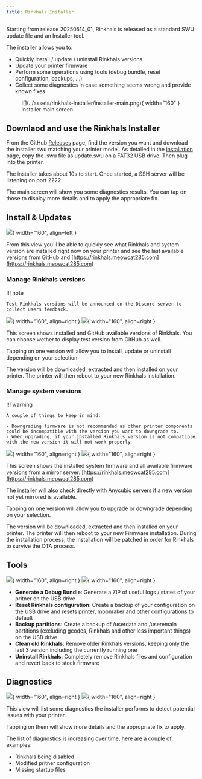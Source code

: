 ```yaml
---
title: Rinkhals Installer
---
```


Starting from release 20250514_01, Rinkhals is released as a standard SWU update file and an Installer tool.

The installer allows you to:

- Quickly install / update / uninstall Rinkhals versions
- Update your printer firmware
- Perform some operations using tools (debug bundle, reset configuration, backups, ...)
- Collect some diagnostics in case something seems wrong and provide known fixes

<figure markdown="span">
  ![](../assets/rinkhals-installer/installer-main.png){ width="160" }<figcaption>Installer main screen</figcaption>
</figure>

## Downlaod and use the Rinkhals Installer

From the GitHub [Releases](https://github.com/jbatonnet/Rinkhals/releases) page, find the version you want and download the installer.swu matching your printer model.
As detailed in the [installation](./installation-and-firmware-updates.md) page, copy the .swu file as update.swu on a FAT32 USB drive. Then plug into the printer.

The installer takes about 10s to start. Once started, a SSH server will be listening on port 2222.

The main screen will show you some diagnostics results. You can tap on those to display more details and to apply the appropriate fix.


## Install & Updates

![](../assets/rinkhals-installer/installer-updates.png){ width="160", align=left }

From this view you'll be able to quickly see what Rinkhals and system version are installed right now on your printer and see the last available versions from GitHub and [https://rinkhals.meowcat285.com](https://rinkhals.meowcat285.com)


<div style="clear: both;"></div>


### Manage Rinkhals versions

!!! note

    Test Rinkhals versions will be announced on the Discord server to collect users feedback.

![](../assets/rinkhals-installer/installer-updates-rinkhals-install.png){ width="160", align=right }
![](../assets/rinkhals-installer/installer-updates-rinkhals.png){ width="160", align=right }

This screen shows installed and GitHub available versions of Rinkhals. You can choose wether to display test version from GitHub as well.

Tapping on one version will allow you to install, update or uninstall depending on your selection.

The version will be downloaded, extracted and then installed on your printer. The printer will then reboot to your new Rinkhals installation.

<div style="clear: both;"></div>


### Manage system versions

!!! warning

    A couple of things to keep in mind:

    - Downgrading firmware is not recommended as other printer components could be incompatible with the version you want to downgrade to.
    - When upgrading, if your installed Rinkhals version is not compatible with the new version it will not work properly

![](../assets/rinkhals-installer/installer-updates-system-install.png){ width="160", align=right }
![](../assets/rinkhals-installer/installer-updates-system.png){ width="160", align=right }

This screen shows the installed system firmware and all available firmware versions from a mirror server: [https://rinkhals.meowcat285.com](https://rinkhals.meowcat285.com)

The installer will also check directly with Anycubic servers if a new version not yet mirrored is available.

Tapping on one version will allow you to upgrade or downgrade depending on your selection.

The version will be downloaded, extracted and then installed on your printer. The printer will then reboot to your new Firmware installation.
During the installation process, the installation will be patched in order for Rinkhals to survive the OTA process.

<div style="clear: both;"></div>


## Tools

![](../assets/rinkhals-installer/installer-tools-uninstall.png){ width="160", align=right }
![](../assets/rinkhals-installer/installer-tools.png){ width="160", align=right }

- **Generate a Debug Bundle**: Generate a ZIP of useful logs / states of your pritner on the USB drive
- **Reset Rinkhals configuration**: Create a backup of your configuration on the USB drive and resets printer, moonraker and other configurations to default
- **Backup partitions**: Create a backup of /userdata and /useremain partitions (excluding gcodes, Rinkhals and other less important things) on the USB drive
- **Clean old Rinkhals**: Remove older Rinkhals versions, keeping only the last 3 version including the currently running one
- **Uninstall Rinkhals**: Completely remove Rinkhals files and configuration and revert back to stock firmware
  
<div style="clear: both;"></div>


## Diagnostics

![](../assets/rinkhals-installer/installer-diagnostics-fix.png){ width="160", align=right }
![](../assets/rinkhals-installer/installer-diagnostics.png){ width="160", align=right }

This view will list some diagnostics the installer performs to detect potential issues with your printer.

Tapping on them will show more details and the appropriate fix to apply.

The list of diagnostics is increasing over time, here are a couple of examples:

- Rinkhals being disabled
- Modified pritner configuration
- Missing startup files
